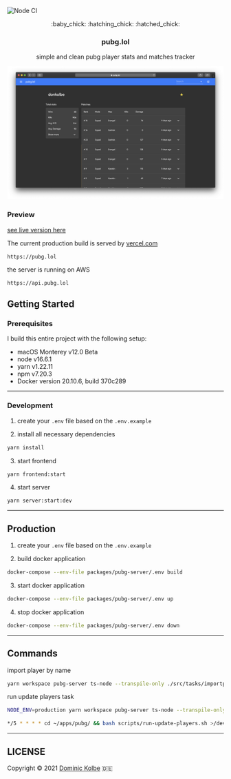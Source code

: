 ![Node CI](https://github.com/dominickolbe/pubg/workflows/Node%20CI/badge.svg?branch=master)

<p align="center">
  <p align="center">:baby_chick: :hatching_chick: :hatched_chick:</p>
  <h3 align="center">pubg.lol</h3>
  <p align="center">simple and clean pubg player stats and matches tracker<p>
</p>

![Preview](https://github.com/dominickolbe/pubg/blob/master/preview.png?raw=true "pubg.lol")

### Preview

[see live version here](https://pubg.lol)

The current production build is served by [vercel.com](https://vercel.com)

```http
https://pubg.lol
```

the server is running on AWS

```http
https://api.pubg.lol
```

## Getting Started

### Prerequisites

I build this entire project with the following setup:

- macOS Monterey v12.0 Beta
- node v16.6.1
- yarn v1.22.11
- npm v7.20.3
- Docker version 20.10.6, build 370c289

---

### Development

1. create your `.env` file based on the `.env.example`

2. install all necessary dependencies

```bash
yarn install
```

3. start frontend

```bash
yarn frontend:start
```

4. start server

```bash
yarn server:start:dev
```

---

## Production

1. create your `.env` file based on the `.env.example`

2. build docker application

```bash
docker-compose --env-file packages/pubg-server/.env build
```

3. start docker application

```bash
docker-compose --env-file packages/pubg-server/.env up
```

4. stop docker application

```bash
docker-compose --env-file packages/pubg-server/.env down
```

---

## Commands

import player by name

```bash
yarn workspace pubg-server ts-node --transpile-only ./src/tasks/importplayer.ts *PLAYER_NAME*
```

run update players task

```bash
NODE_ENV=production yarn workspace pubg-server ts-node --transpile-only ./src/tasks/run-update-players.ts
```

```bash
*/5 * * * * cd ~/apps/pubg/ && bash scripts/run-update-players.sh >/dev/null 2>&1
```

---

## LICENSE

Copyright © 2021 [Dominic Kolbe](https://dominickolbe.dk) :de:
